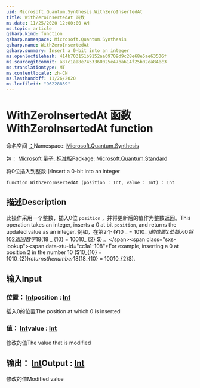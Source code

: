 ```yaml
---
uid: Microsoft.Quantum.Synthesis.WithZeroInsertedAt
title: WithZeroInsertedAt 函数
ms.date: 11/25/2020 12:00:00 AM
ms.topic: article
qsharp.kind: function
qsharp.namespace: Microsoft.Quantum.Synthesis
qsharp.name: WithZeroInsertedAt
qsharp.summary: Insert a 0-bit into an integer
ms.openlocfilehash: 414b703151b9152aa69709d9c28e68e5ae63506f
ms.sourcegitcommit: a87c1aa8e7453360025e47ba614f25b02ea84ec3
ms.translationtype: MT
ms.contentlocale: zh-CN
ms.lasthandoff: 11/26/2020
ms.locfileid: "96228859"
---
```

# <a name="withzeroinsertedat-function"></a><span data-ttu-id="cc1a1-102">WithZeroInsertedAt 函数</span><span class="sxs-lookup"><span data-stu-id="cc1a1-102">WithZeroInsertedAt function</span></span>

<span data-ttu-id="cc1a1-103">命名空间 [：](xref:Microsoft.Quantum.Synthesis)</span><span class="sxs-lookup"><span data-stu-id="cc1a1-103">Namespace: [Microsoft.Quantum.Synthesis](xref:Microsoft.Quantum.Synthesis)</span></span>

<span data-ttu-id="cc1a1-104">包： [Microsoft 量子. 标准版](https://nuget.org/packages/Microsoft.Quantum.Standard)</span><span class="sxs-lookup"><span data-stu-id="cc1a1-104">Package: [Microsoft.Quantum.Standard](https://nuget.org/packages/Microsoft.Quantum.Standard)</span></span>


<span data-ttu-id="cc1a1-105">将0位插入到整数中</span><span class="sxs-lookup"><span data-stu-id="cc1a1-105">Insert a 0-bit into an integer</span></span>

```qsharp
function WithZeroInsertedAt (position : Int, value : Int) : Int
```


## <a name="description"></a><span data-ttu-id="cc1a1-106">描述</span><span class="sxs-lookup"><span data-stu-id="cc1a1-106">Description</span></span>

<span data-ttu-id="cc1a1-107">此操作采用一个整数，插入0位 `position` ，并将更新后的值作为整数返回。</span><span class="sxs-lookup"><span data-stu-id="cc1a1-107">This operation takes an integer, inserts a 0 at bit `position`, and returns the updated value as an integer.</span></span>  <span data-ttu-id="cc1a1-108">例如，在第2个 (¥10 _ = 1010_ $) 的位置2处插入0将 {10} {2} 返回数字 18 ($18 _ {10} = 10010_ {2} $) 。</span><span class="sxs-lookup"><span data-stu-id="cc1a1-108">For example, inserting a 0 at position 2 in the number 10 ($10_{10} = 1010_{2}$) returns the number 18 ($18_{10} = 10010_{2}$).</span></span>

## <a name="input"></a><span data-ttu-id="cc1a1-109">输入</span><span class="sxs-lookup"><span data-stu-id="cc1a1-109">Input</span></span>

### <a name="position--int"></a><span data-ttu-id="cc1a1-110">位置： [Int](xref:microsoft.quantum.lang-ref.int)</span><span class="sxs-lookup"><span data-stu-id="cc1a1-110">position : [Int](xref:microsoft.quantum.lang-ref.int)</span></span>

<span data-ttu-id="cc1a1-111">插入0的位置</span><span class="sxs-lookup"><span data-stu-id="cc1a1-111">The position at which 0 is inserted</span></span>


### <a name="value--int"></a><span data-ttu-id="cc1a1-112">值： [Int](xref:microsoft.quantum.lang-ref.int)</span><span class="sxs-lookup"><span data-stu-id="cc1a1-112">value : [Int](xref:microsoft.quantum.lang-ref.int)</span></span>

<span data-ttu-id="cc1a1-113">修改的值</span><span class="sxs-lookup"><span data-stu-id="cc1a1-113">The value that is modified</span></span>



## <a name="output--int"></a><span data-ttu-id="cc1a1-114">输出： [Int](xref:microsoft.quantum.lang-ref.int)</span><span class="sxs-lookup"><span data-stu-id="cc1a1-114">Output : [Int](xref:microsoft.quantum.lang-ref.int)</span></span>

<span data-ttu-id="cc1a1-115">修改的值</span><span class="sxs-lookup"><span data-stu-id="cc1a1-115">Modified value</span></span>